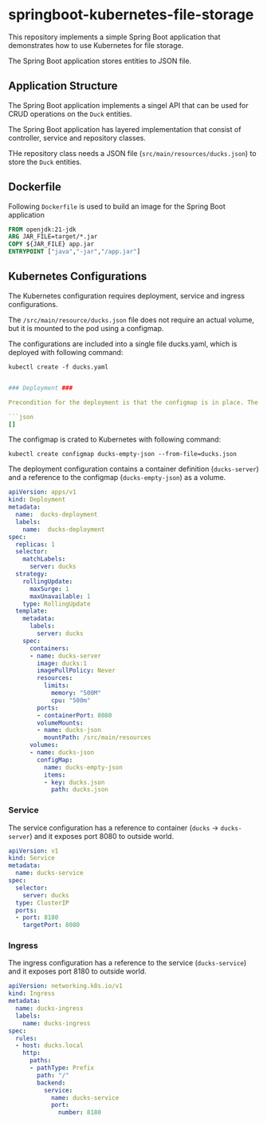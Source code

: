 # springboot-kubernetes-file-storage #

This repository implements a simple Spring Boot application that demonstrates how to use Kubernetes for file storage.

The Spring Boot application stores entities to JSON file.

## Application Structure ##

The Spring Boot application implements a singel API that can be used for CRUD operations on the `Duck` entities.

The Spring Boot application has layered implementation that consist of controller, service and repository classes.

THe repository class needs a JSON file (`src/main/resources/ducks.json`) to store the `Duck` entities.

## Dockerfile ##

Following `Dockerfile` is used to build an image for the Spring Boot application

```dockerfile
FROM openjdk:21-jdk
ARG JAR_FILE=target/*.jar
COPY ${JAR_FILE} app.jar
ENTRYPOINT ["java","-jar","/app.jar"]
```

## Kubernetes Configurations ##

The Kubernetes configuration requires deployment, service and ingress configurations.

The `/src/main/resource/ducks.json` file does not require an actual volume, but it is mounted to the pod using a configmap.

The configurations are included into a single file ducks.yaml, which is deployed with following command:

`kubectl create -f ducks.yaml`

```yaml

### Deployment ###

Precondition for the deployment is that the configmap is in place. The config map is a JSON file that contains an empty array.

```json
[]
```

The configmap is crated to Kubernetes with following command:

`kubectl create configmap ducks-empty-json --from-file=ducks.json`

The deployment configuration contains a container definition (`ducks-server`) and a reference to the configmap (`ducks-empty-json`) as a volume.

```yaml
apiVersion: apps/v1
kind: Deployment
metadata:
  name:  ducks-deployment
  labels:
    name:  ducks-deployment
spec:
  replicas: 1
  selector:
    matchLabels:
      server: ducks
  strategy:
    rollingUpdate:
      maxSurge: 1
      maxUnavailable: 1
    type: RollingUpdate
  template:
    metadata:
      labels:
        server: ducks
    spec:
      containers:
      - name: ducks-server
        image: ducks:1
        imagePullPolicy: Never
        resources:
          limits:
            memory: "500M"
            cpu: "500m"
        ports:
        - containerPort: 8080
        volumeMounts:
        - name: ducks-json
          mountPath: /src/main/resources
      volumes:
      - name: ducks-json
        configMap:
          name: ducks-empty-json
          items:
          - key: ducks.json
            path: ducks.json
```

### Service ###

The service configuration has a reference to container (`ducks` → `ducks-server`) and it exposes port 8080 to outside world.

```yaml
apiVersion: v1
kind: Service
metadata:
  name: ducks-service
spec:
  selector:
    server: ducks
  type: ClusterIP
  ports:
  - port: 8180
    targetPort: 8080
```

### Ingress ###

The ingress configuration has a reference to the service (`ducks-service`) and it exposes port 8180 to outside world.

```yaml
apiVersion: networking.k8s.io/v1
kind: Ingress
metadata:
  name: ducks-ingress
  labels:
    name: ducks-ingress
spec:
  rules:
  - host: ducks.local
    http:
      paths:
      - pathType: Prefix
        path: "/"
        backend:
          service:
            name: ducks-service
            port:
              number: 8180
```
